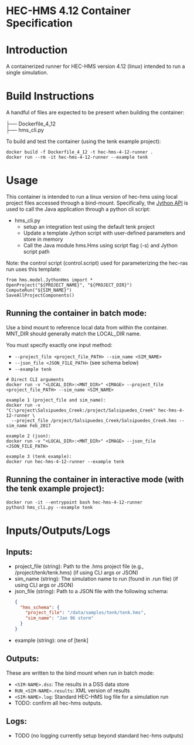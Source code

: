 HEC-HMS 4.12 Container Specification
========================

# Introduction
A containerized runner for HEC-HMS version 4.12 (linux) intended to run a single simulation.

# Build Instructions
A handful of files are expected to be present when building the container:

├── Dockerfile_4_12                 
├── hms_cli.py                      

To build and test the container (using the tenk example project):
```
docker build -f Dockerfile_4_12 -t hec-hms-4-12-runner .
docker run --rm -it hec-hms-4-12-runner --example tenk
```

# Usage
This container is intended to run a linux version of hec-hms using local project files accessed through a bind-mount. Specifically, the [Jython API](https://www.hec.usace.army.mil/software/hec-hms/javadoc/hms/model/JythonHms.html) is used to call the Java application through a python cli script:
- hms_cli.py
    - setup an integration test using the default tenk project
    - Update a template Jython script with user-defined parameters and store in memory
    - Call the Java module hms.Hms using script flag (-s) and Jython script path

Note: the control script (control.script) used for parameterizing the hec-ras run uses this template:
```
from hms.model.JythonHms import *
OpenProject("${PROJECT_NAME}", "${PROJECT_DIR}")
ComputeRun("${SIM_NAME}")
SaveAllProjectComponents()
```

## Running the container in batch mode:
Use a bind mount to reference local data from within the container. MNT_DIR should generally match the LOCAL_DIR name.

You must specify exactly one input method:
- `--project_file <project_file_PATH> --sim_name <SIM_NAME>`
- `--json_file <JSON_FILE_PATH>` (see schema below)
- `--example tenk`

```
# Direct CLI arguments
docker run -v "<LOCAL_DIR>:<MNT_DIR>" <IMAGE> --project_file <project_file_PATH> --sim_name <SIM_NAME>

example 1 (project_file and sim_name):
docker run -v "C:\project\Salsipuedes_Creek:/project/Salsipuedes_Creek" hec-hms-4-12-runner \
  --project_file /project/Salsipuedes_Creek/Salsipuedes_Creek.hms --sim_name Feb_2017

example 2 (json):
docker run -v "<LOCAL_DIR>:<MNT_DIR>" <IMAGE> --json_file <JSON_FILE_PATH>

example 3 (tenk example):
docker run hec-hms-4-12-runner --example tenk
```

## Running the container in interactive mode (with the tenk example project):
```
docker run -it --entrypoint bash hec-hms-4-12-runner  
python3 hms_cli.py --example tenk
```

# Inputs/Outputs/Logs
## Inputs:
- project_file (string): Path to the .hms project file (e.g., /project/tenk/tenk.hms) (if using CLI args or JSON)
- sim_name (string): The simulation name to run (found in .run file) (if using CLI args or JSON)
- json_file (string): Path to a JSON file with the following schema:
  ```json
  {
    "hms_schema": {
      "project_file": "/data/samples/tenk/tenk.hms",
      "sim_name": "Jan 96 storm"
    }
  }
  ```
- example (string): one of [tenk]

## Outputs:
These are written to the bind mount when run in batch mode:  
- `<SIM-NAME>.dss`: The results in a DSS data store
- `RUN_<SIM-NAME>.results`: XML version of results 
- `<SIM-NAME>.log`: Standard HEC-HMS log file for a simulation run
- TODO: confirm all hec-hms outputs.

## Logs:
- TODO (no logging currently setup beyond standard hec-hms outputs)



